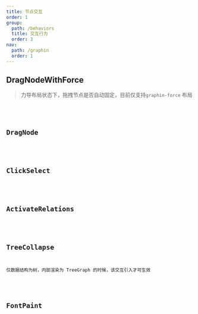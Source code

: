 ```yaml
---
title: 节点交互
order: 1
group:
  path: /behaviors
  title: 交互行为
  order: 3
nav:
  path: /graphin
  order: 1
---
```


## DragNodeWithForce

> 力导布局状态下，拖拽节点是否自动固定，目前仅支持`graphin-force` 布局

<code src='./demos/drag-force-node.tsx'>
<API src='../../src/behaviors/DragNodeWithForce.tsx'>

## DragNode

<API src='../../src/behaviors/DragNode.tsx'>

## ClickSelect

<API src='../../src/behaviors/ClickSelect.tsx'>

## ActivateRelations

<API src='../../src/behaviors/ActivateRelations.tsx'>

## TreeCollapse

仅数据结构为树，内部渲染为 TreeGraph 的时候，该交互引入才可生效

<API src='../../src/behaviors/TreeCollapse.tsx'>

## FontPaint

<API src='../../src/behaviors/FontPaint.tsx'>
